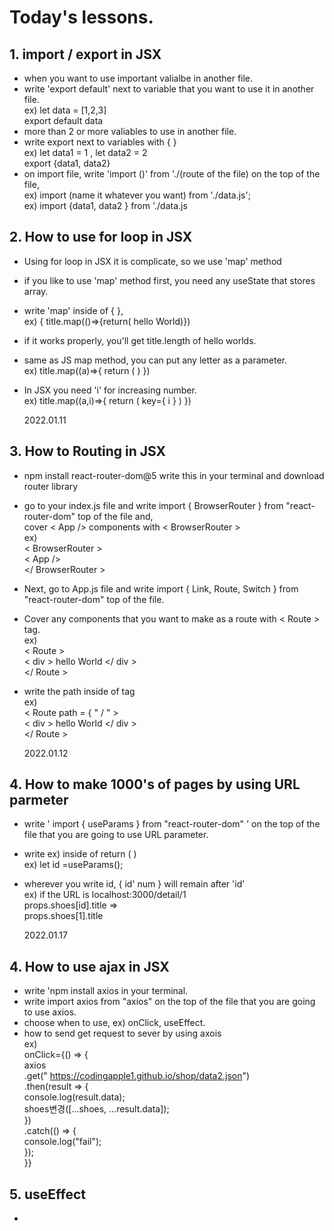 # Today's lessons.

## 1. import / export in JSX

- when you want to use important valialbe in another file.
- write 'export default' next to variable that you want to use it in another file.
  <br> ex) let data = [1,2,3]
  <br> export default data
- more than 2 or more valiables to use in another file.
- write export next to variables with { }
  <br> ex) let data1 = 1 , let data2 = 2
  <br> export {data1, data2}
- on import file, write 'import ()' from './(route of the file) on the top of the file,
  <br> ex) import (name it whatever you want) from './data.js';
  <br> ex) import {data1, data2 } from './data.js

## 2. How to use for loop in JSX

- Using for loop in JSX it is complicate, so we use 'map' method
- if you like to use 'map' method first, you need any useState that stores array.
- write 'map' inside of { },
  <br> ex) { title.map(()=>{return( hello World)})
- if it works properly, you'll get title.length of hello worlds.
- same as JS map method, you can put any letter as a parameter.
  <br> ex) title.map((a)=>{ return ( ) })
- In JSX you need 'i' for increasing number.
  <br> ex) title.map((a,i)=>{ return ( key={ i } ) })

  2022.01.11

## 3. How to Routing in JSX

- npm install react-router-dom@5 write this in your terminal and download router library
- go to your index.js file and write import { BrowserRouter } from "react-router-dom" top of the file and,
  <br> cover < App /> components with < BrowserRouter >
  <br> ex)
  <br> < BrowserRouter >
  <br> < App />
  <br> </ BrowserRouter >
- Next, go to App.js file and write import { Link, Route, Switch } from "react-router-dom" top of the file.
- Cover any components that you want to make as a route with < Route > tag.
  <br> ex)
  <br> < Route >
  <br> < div > hello World </ div >
  <br> </ Route >
- write the path inside of tag
  <br> ex)
  <br> < Route path = { " / " >
  <br> < div > hello World </ div >
  <br> </ Route >

  2022.01.12

## 4. How to make 1000's of pages by using URL parmeter

- write ' import { useParams } from "react-router-dom" ' on the top of the file that you are going to use URL parameter.
- write ex) inside of return ( )
  <br> ex) let id =useParams();
- wherever you write id, { id' num } will remain after 'id'
  <br> ex) if the URL is localhost:3000/detail/1
  <br> props.shoes[id].title =>
  <br> props.shoes[1].title

  2022.01.17

## 4. How to use ajax in JSX

- write 'npm install axios in your terminal.
- write import axios from "axios" on the top of the file that you are going to use axios.
- choose when to use, ex) onClick, useEffect.
- how to send get request to sever by using axois
  <br> ex)
  <br> onClick={() => {
  <br> axios
  <br> .get(" https://codingapple1.github.io/shop/data2.json")
  <br> .then(result => {
  <br> console.log(result.data);
  <br> shoes변경([...shoes, ...result.data]);
  <br> })
  <br> .catch(() => {
  <br> console.log("fail");
  <br> });
  <br> }}

## 5. useEffect

-
